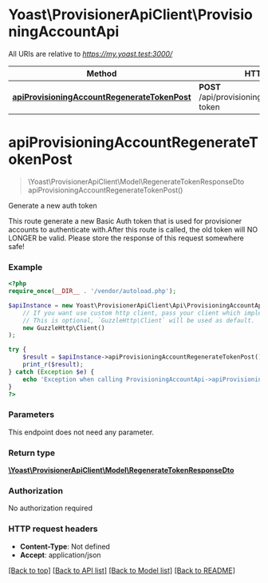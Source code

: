 # Yoast\ProvisionerApiClient\ProvisioningAccountApi

All URIs are relative to *https://my.yoast.test:3000/*

Method | HTTP request | Description
------------- | ------------- | -------------
[**apiProvisioningAccountRegenerateTokenPost**](ProvisioningAccountApi.md#apiprovisioningaccountregeneratetokenpost) | **POST** /api/provisioning/account/regenerate-token | Generate a new auth token

# **apiProvisioningAccountRegenerateTokenPost**
> \Yoast\ProvisionerApiClient\Model\RegenerateTokenResponseDto apiProvisioningAccountRegenerateTokenPost()

Generate a new auth token

This route generate a new Basic Auth token that is used for provisioner accounts to authenticate with.After this route is called, the old token will NO LONGER be valid. Please store the response of this request somewhere safe!

### Example
```php
<?php
require_once(__DIR__ . '/vendor/autoload.php');

$apiInstance = new Yoast\ProvisionerApiClient\Api\ProvisioningAccountApi(
    // If you want use custom http client, pass your client which implements `GuzzleHttp\ClientInterface`.
    // This is optional, `GuzzleHttp\Client` will be used as default.
    new GuzzleHttp\Client()
);

try {
    $result = $apiInstance->apiProvisioningAccountRegenerateTokenPost();
    print_r($result);
} catch (Exception $e) {
    echo 'Exception when calling ProvisioningAccountApi->apiProvisioningAccountRegenerateTokenPost: ', $e->getMessage(), PHP_EOL;
}
?>
```

### Parameters
This endpoint does not need any parameter.

### Return type

[**\Yoast\ProvisionerApiClient\Model\RegenerateTokenResponseDto**](../Model/RegenerateTokenResponseDto.md)

### Authorization

No authorization required

### HTTP request headers

 - **Content-Type**: Not defined
 - **Accept**: application/json

[[Back to top]](#) [[Back to API list]](../../README.md#documentation-for-api-endpoints) [[Back to Model list]](../../README.md#documentation-for-models) [[Back to README]](../../README.md)

